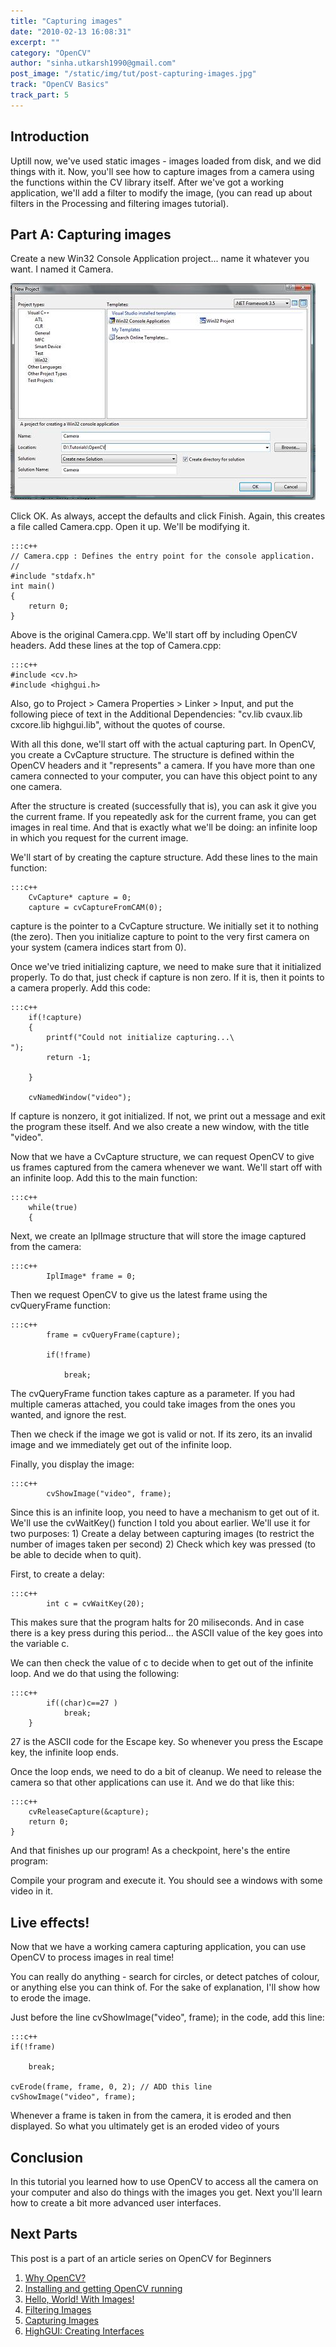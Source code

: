 ```yaml
---
title: "Capturing images"
date: "2010-02-13 16:08:31"
excerpt: ""
category: "OpenCV"
author: "sinha.utkarsh1990@gmail.com"
post_image: "/static/img/tut/post-capturing-images.jpg"
track: "OpenCV Basics"
track_part: 5
---
```



## Introduction

Uptill now, we've used static images - images loaded from disk, and we did things with it. Now, you'll see how to capture images from a camera using the functions within the CV library itself. After we've got a working application, we'll add a filter to modify the image, (you can read up about filters in the Processing and filtering images tutorial).

## Part A: Capturing images

Create a new Win32 Console Application project... name it whatever you want. I named it Camera.

![](/static/img/tut/capture_1.jpg)

Click OK. As always, accept the defaults and click Finish. Again, this creates a file called Camera.cpp. Open it up. We'll be modifying it. 
    
    :::c++
    // Camera.cpp : Defines the entry point for the console application.
    //
    #include "stdafx.h"
    int main()
    {
        return 0;
    }

Above is the original Camera.cpp. We'll start off by including OpenCV headers. Add these lines at the top of Camera.cpp: 
    
    
    :::c++
    #include <cv.h>
    #include <highgui.h>

Also, go to Project > Camera Properties > Linker > Input, and put the following piece of text in the Additional Dependencies: "cv.lib cvaux.lib cxcore.lib highgui.lib", without the quotes of course.

With all this done, we'll start off with the actual capturing part. In OpenCV, you create a CvCapture structure. The structure is defined within the OpenCV headers and it "represents" a camera. If you have more than one camera connected to your computer, you can have this object point to any one camera. 

After the structure is created (successfully that is), you can ask it give you the current frame. If you repeatedly ask for the current frame, you can get images in real time. And that is exactly what we'll be doing: an infinite loop in which you request for the current image.

We'll start of by creating the capture structure. Add these lines to the main function: 
    
    
    :::c++
        CvCapture* capture = 0;
        capture = cvCaptureFromCAM(0);

capture is the pointer to a CvCapture structure. We initially set it to nothing (the zero). Then you initialize capture to point to the very first camera on your system (camera indices start from 0).

Once we've tried initializing capture, we need to make sure that it initialized properly. To do that, just check if capture is non zero. If it is, then it points to a camera properly. Add this code: 
    
    
    :::c++
        if(!capture)
        {
            printf("Could not initialize capturing...\
    ");
            return -1;
    
        }
    
        cvNamedWindow("video");

If capture is nonzero, it got initialized. If not, we print out a message and exit the program these itself. And we also create a new window, with the title "video".

Now that we have a CvCapture structure, we can request OpenCV to give us frames captured from the camera whenever we want. We'll start off with an infinite loop. Add this to the main function: 
    
    
    :::c++
        while(true)
        {
    

Next, we create an IplImage structure that will store the image captured from the camera: 
    
    
    :::c++
            IplImage* frame = 0;

Then we request OpenCV to give us the latest frame using the cvQueryFrame function:
    
    
    :::c++
            frame = cvQueryFrame(capture);
    
            if(!frame)
    
                break;

The cvQueryFrame function takes capture as a parameter. If you had multiple cameras attached, you could take images from the ones you wanted, and ignore the rest.

Then we check if the image we got is valid or not. If its zero, its an invalid image and we immediately get out of the infinite loop.

Finally, you display the image: 
    
    
    :::c++
            cvShowImage("video", frame);

Since this is an infinite loop, you need to have a mechanism to get out of it. We'll use the cvWaitKey() function I told you about earlier. We'll use it for two purposes: 1) Create a delay between capturing images (to restrict the number of images taken per second) 2) Check which key was pressed (to be able to decide when to quit).

First, to create a delay: 
    
    
    :::c++
            int c = cvWaitKey(20);

This makes sure that the program halts for 20 miliseconds. And in case there is a key press during this period... the ASCII value of the key goes into the variable c.

We can then check the value of c to decide when to get out of the infinite loop. And we do that using the following: 
    
    
    :::c++
            if((char)c==27 )
                break;
        }

27 is the ASCII code for the Escape key. So whenever you press the Escape key, the infinite loop ends.

Once the loop ends, we need to do a bit of cleanup. We need to release the camera so that other applications can use it. And we do that like this: 
    
    
    :::c++
        cvReleaseCapture(&capture);
        return 0;
    }

And that finishes up our program! As a checkpoint, here's the entire program:

Compile your program and execute it. You should see a windows with some video in it.

## Live effects!

Now that we have a working camera capturing application, you can use OpenCV to process images in real time!

You can really do anything - search for circles, or detect patches of colour, or anything else you can think of. For the sake of explanation, I'll show how to erode the image.

Just before the line cvShowImage("video", frame); in the code, add this line: 
    
    
    :::c++
    if(!frame)
    
        break;
    
    cvErode(frame, frame, 0, 2); // ADD this line
    cvShowImage("video", frame);

Whenever a frame is taken in from the camera, it is eroded and then displayed. So what you ultimately get is an eroded video of yours 

## Conclusion

In this tutorial you learned how to use OpenCV to access all the camera on your computer and also do things with the images you get. Next you'll learn how to create a bit more advanced user interfaces.

## Next Parts

This post is a part of an article series on OpenCV for Beginners 

  1. [Why OpenCV?](/tutorials/why-opencv/)
  2. [Installing and getting OpenCV running](/tutorials/installing-and-getting-opencv-running/)
  3. [Hello, World! With Images!](/tutorials/hello-world-with-images/)
  4. [Filtering Images](/tutorials/filtering-images/)
  5. [Capturing Images](/tutorials/capturing-images/)
  6. [HighGUI: Creating Interfaces](/tutorials/highgui-creating-interfaces/)
